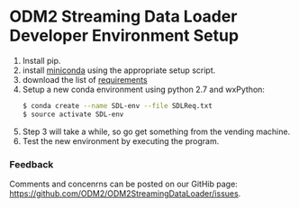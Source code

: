 # ODM2 Streaming Data Loader Developer Environment Setup

1. Install pip.
2. install [miniconda](http://repo.continuum.io/miniconda/index.html) using the appropriate setup script.
3. download the list of [requirements](https://github.com/ODM2/ODM2StreamingDataLoader/blob/master/SDLReq.txt)
3. Setup a new conda environment using python 2.7 and wxPython:
    ```sh
    $ conda create --name SDL-env --file SDLReq.txt
    $ source activate SDL-env
    ```
4. Step 3 will take a while, so go get something from the vending machine.
5. Test the new environment by executing the program. 

### Feedback
Comments and concenrns can be posted on our GitHib page: https://github.com/ODM2/ODM2StreamingDataLoader/issues.
